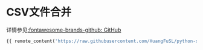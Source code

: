 # CSV文件合并

详情参见[:fontawesome-brands-github: GitHub](https://github.com/HuangFuSL/python-snippets/blob/main/merge_csv.py)

```python
{{ remote_content('https://raw.githubusercontent.com/HuangFuSL/python-snippets/main/merge_csv.py') }}
```
